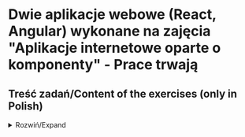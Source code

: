 # Dwie aplikacje webowe (React, Angular) wykonane na zajęcia "Aplikacje internetowe oparte o komponenty" - Prace trwają
## Treść zadań/Content of the exercises (only in Polish)
<details>
  <summary>Rozwiń/Expand</summary>
  
### Temat projektu:
Aplikacja do zarządzania seansami w kinie

### Funkcjonalności (12 pkt):
<ol>
  <li>
    elementy aplikacji: sale (nr, pojemność/liczba osób), filmy (tytuł, czas trwania), seanse (data, godzina, film, sala, liczba sprzedanych i dostępnych biletów, numery zajętych miejsc)
  </li>
  <li>
    możliwe operacje: 
    <ul>
      <li>
        dodawanie/edycja filmu, dodawanie/edycja seansu - w każdym przypadku edycja na danych bieżących - 4 pkt
      </li>
      <li>
        usuwanie filmu - 1 pkt
      </li>
      <li>
        kupowanie biletu (seans, nr miejsca) - 2 pkt
      </li>
    </ul>
  </li>
  <li>
    wyświetlanie seansów w danym dniu, wyświetlanie aktualnie trwających seansów (zaczynamy od bieżącego dnia i bieżącej godziny) - 2 pkt
  </li>
  <li>
    wyświetlanie popularności danego filmu w poszczególnych dniach (tekstowo - max 2 pkt) - 3 pkt
  </li>
</ol> 
  
### Punktacja elementów technicznych (20pkt):
  
#### React: 
<ul>
  <li>
    własna walidacja danych wprowadzanych przez użytkownika ( w każdym przypadku wprowadzania danych) - 2 pkt
  </li>
  <li>
    obowiązkowa weryfikacja typu danych (PropTypes) przekazywanych do wszystkich komponentów (nie stosujemy typu 'any') - 2 pkt
  </li>
  <li>
    weryfikacja typu danych (PropTypes) własną funkcją - 1 pkt
  </li>
  <li>
    właściwe użycie typów komponentów (czy każdy z komponentów jest właściwie odwzorowany na komponent funkcyjny lub stanowe) - 1 pkt
  </li>
  <li>
    dwukierunkowa komunikacja pomiędzy komponentami (czy jest w każdym spodziewanym przypadku) - 1 pkt
  </li>
  <li>
    modyfikacja danych odbywa się tylko w jednym komponencie - 1 pkt
  </li>
  <li>
    operacje modyfikacji danych za pomocą 4 rodzajów żądań http - 1 pkt
  </li>
  <li>
    dane pochodzące z jednej klasy usługi - 1 pkt
  </li>
  <li>
    routing (ścieżki 'routes', w tym jedna z parametrem) - 1 pkt
  </li>
  <li>
    wykorzystanie dwóch zmiennych właściwości routingu - 1 pkt
  </li>
  <li>
    architektura Flux - 3 pkt
  </li>
  <li>
    testy jednostkowe/integracyjne komponentów (minimalnie 2 z 5 rodzajów:  renderowania, zdarzeń, przesyłania właściwości, komunikacji z serwerem, routing, za każdy napisany test 0,5 pkt) - 3 pkt
  </li>
  <li>
    testy architektury Flux (całej) - 2 pkt
  </li>
</ul>
  
#### Angular: 
<ul>
  <li>
    klasa TypeScript (czy zdefiniowano i zastosowano klasę do organizacji danych, czy pola w klasie są prywatne ) - 1 pkt
  </li>
  <li>
    typy TypeScript (czy każda zmienna ma przyporządkowany typ) - 1 pkt
  </li>
  <li>
    zaawansowane elementy TypeScript (jeden z wymienionych): - 2 pkt
    <ul>
      <li>
        klasy pochodne TypeScript (czy wykorzystano również klasy pochodne)
      </li>
      <li>
        getter + setter (czy wykorzystano i  czy właściwie zostały dobrane)+parametry opcjonalne metod (czy są i czy właściwie dobrane) + modyfikatory dostępu w konstruktorze
      </li>
    </ul>
  </li>
  <li>
    wykorzystanie formularzy, min. 5 elementów (czy właściwie wybrano dane do wprowadzania i dobrano rodzaj elementu formularza, czy nie ma dwustronnego wiązania danych w szablonie) - 1 pkt
  </li>
  <li>
    walidacja danych wprowadzanych przez użytkownika ( w każdym przypadku wprowadzania danych, czy odpowiednio dobrano walidatory) - 2 pkt
  </li>
  <li>
    dwukierunkowa komunikacja pomiędzy komponentami (czy jest w każdym spodziewanym przypadku) - 1 pkt
  </li>
  <li>
    modyfikacja danych odbywa się tylko w jednym komponencie - 1 pkt
  </li>
  <li>
    operacje modyfikacji danych za pomocą 4 rodzajów żądań http - 1 pkt
  </li>
  <li>
    dane pochodzące z jednej klasy usługi - 1 pkt
  </li>
  <li>
    dodatkowy serwis synchroniczny - 1 pkt
  </li>
  <li>
    własna dyrektywa - 1 pkt
  </li>
  <li>
    wykorzystanie dowolnego filtru standardowego w szablonie oraz implementacja własnego filtru - 1 pkt
  </li>
  <li>
    routing (ścieżki 'routes', w tym jedna z parametrem, operacje na obiekcie ActivateRoute i Route) - 1 pkt
  </li>
  <li>
    testy jednostkowe/integracyjne komponentów (minimalnie 2 z 4 rodzajów:  renderowania, zdarzeń, przesyłania właściwości, komunikacji z serwerem, za każdy napisany test 0,5 pkt) - 3 pkt
  </li>
  <li>
    testy routingu (obiektu Router oraz ActivatedRoute i dyrektywy 'routerLink') - 2 pkt
  </li>
</ul>

</details>

